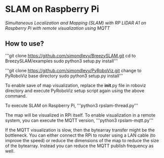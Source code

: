 # SLAM on Raspberry Pi

_Simultaneous Localization and Mapping (SLAM) with RP LIDAR A1 on Raspberry Pi with remote visualization using MQTT_



## How to use?

'''git clone https://github.com/simondlevy/BreezySLAM.git
cd to BreezySLAM/examples
sudo python3 setup.py install'''

'''git clone https://github.com/simondlevy/PyRoboViz.git
change to PyRoboViz base directory
sudo python3 setup.py install'''

To enable save of map visualization, replace the __init__.py file in roboviz directory and execute PyRoboViz setup script again using the above command.

To execute SLAM on Raspberry Pi,
'''python3 rpslam-thread.py'''

The map will be visualized in RPi itself. To enable visualization in a remote system, you can execute the MQTT version,
'''python3 rpslam-mqtt.py'''

If the MQTT visualization is slow, then the bytearray transfer might be the bottleneck. You can either connect the RPi to router using a LAN cable (to improve the speed) or reduce the dimensions of the map to reduce the size of the bytearray. Instead you can reduce the MQTT publish frequency as well.





